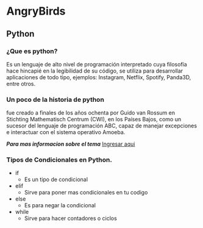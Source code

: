 # AngryBirds
## Python
### ¿Que es python?
Es un lenguaje de alto nivel de programación interpretado
cuya filosofía hace hincapié en la legibilidad de su código,
se utiliza para desarrollar aplicaciones de todo tipo, 
ejemplos: Instagram, Netflix, Spotify, Panda3D, entre otros.

### Un poco de la historia de python
fue creado a finales de los años ochenta por Guido van Rossum en Stichting Mathematisch Centrum (CWI),
en los Países Bajos, como un sucesor del lenguaje de programación ABC, 
capaz de manejar excepciones e interactuar con el sistema operativo Amoeba.

***Para mas informacion sobre el tema*** [Ingresar aqui](https://es.wikipedia.org/wiki/Python)

### Tipos de Condicionales en Python.

* if
   - Es un tipo de condicional
* elif
    - Sirve para poner mas condicionales en tu codigo
* else 
    - Es para negar la condicional
* while
    - Sirve para hacer contadores o ciclos
 
